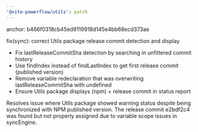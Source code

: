 ```yaml
---
'@vite-powerflow/utils': patch
---
```


anchor: b466f0318cb45ed9119918d145e4bb68ecd373ae

fix(sync): correct Utils package release commit detection and display

- Fix lastReleaseCommitSha detection by searching in unfiltered commit history
- Use findIndex instead of findLastIndex to get first release commit (published version)
- Remove variable redeclaration that was overwriting lastReleaseCommitSha with undefined
- Ensure Utils package displays (npm) + release commit in status report

Resolves issue where Utils package showed warning status despite being
synchronized with NPM published version. The release commit e2bdf2c4 was
found but not properly assigned due to variable scope issues in syncEngine.
